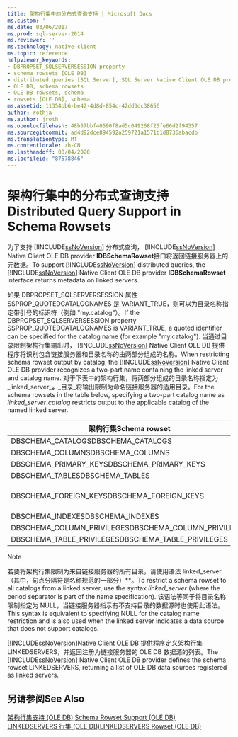 ```yaml
---
title: 架构行集中的分布式查询支持 | Microsoft Docs
ms.custom: ''
ms.date: 03/06/2017
ms.prod: sql-server-2014
ms.reviewer: ''
ms.technology: native-client
ms.topic: reference
helpviewer_keywords:
- DBPROPSET_SQLSERVERSESSION property
- schema rowsets [OLE DB]
- distributed queries [SQL Server], SQL Server Native Client OLE DB provider
- OLE DB, schema rowsets
- OLE DB rowsets, schema
- rowsets [OLE DB], schema
ms.assetid: 11354bb6-be42-4d8d-854c-42dd3dc38656
author: rothja
ms.author: jroth
ms.openlocfilehash: 48b57bbf40590f8ad5c049268f25fe66d2f94357
ms.sourcegitcommit: ad4d92dce894592a259721a1571b1d8736abacdb
ms.translationtype: MT
ms.contentlocale: zh-CN
ms.lasthandoff: 08/04/2020
ms.locfileid: "87578846"
---
```

# <a name="distributed-query-support-in-schema-rowsets"></a><span data-ttu-id="2366c-102">架构行集中的分布式查询支持</span><span class="sxs-lookup"><span data-stu-id="2366c-102">Distributed Query Support in Schema Rowsets</span></span>
  <span data-ttu-id="2366c-103">为了支持 [!INCLUDE[ssNoVersion](../../../includes/ssnoversion-md.md)] 分布式查询， [!INCLUDE[ssNoVersion](../../../includes/ssnoversion-md.md)] Native Client OLE DB provider **IDBSchemaRowset**接口将返回链接服务器上的元数据。</span><span class="sxs-lookup"><span data-stu-id="2366c-103">To support [!INCLUDE[ssNoVersion](../../../includes/ssnoversion-md.md)] distributed queries, the [!INCLUDE[ssNoVersion](../../../includes/ssnoversion-md.md)] Native Client OLE DB provider **IDBSchemaRowset** interface returns metadata on linked servers.</span></span>  
  
 <span data-ttu-id="2366c-104">如果 DBPROPSET_SQLSERVERSESSION 属性 SSPROP_QUOTEDCATALOGNAMES 是 VARIANT_TRUE，则可以为目录名称指定带引号的标识符（例如 "my.catalog"）。</span><span class="sxs-lookup"><span data-stu-id="2366c-104">If the DBPROPSET_SQLSERVERSESSION property SSPROP_QUOTEDCATALOGNAMES is VARIANT_TRUE, a quoted identifier can be specified for the catalog name (for example "my.catalog").</span></span> <span data-ttu-id="2366c-105">当通过目录限制架构行集输出时， [!INCLUDE[ssNoVersion](../../../includes/ssnoversion-md.md)] Native Client OLE DB 提供程序将识别包含链接服务器和目录名称的由两部分组成的名称。</span><span class="sxs-lookup"><span data-stu-id="2366c-105">When restricting schema rowset output by catalog, the [!INCLUDE[ssNoVersion](../../../includes/ssnoversion-md.md)] Native Client OLE DB provider recognizes a two-part name containing the linked server and catalog name.</span></span> <span data-ttu-id="2366c-106">对于下表中的架构行集，将两部分组成的目录名称指定为_linked_server_**。**_目录_将输出限制为命名链接服务器的适用目录。</span><span class="sxs-lookup"><span data-stu-id="2366c-106">For the schema rowsets in the table below, specifying a two-part catalog name as _linked_server_**.**_catalog_ restricts output to the applicable catalog of the named linked server.</span></span>  
  
|<span data-ttu-id="2366c-107">架构行集</span><span class="sxs-lookup"><span data-stu-id="2366c-107">Schema rowset</span></span>|<span data-ttu-id="2366c-108">目录限制</span><span class="sxs-lookup"><span data-stu-id="2366c-108">Catalog restriction</span></span>|  
|-------------------|-------------------------|  
|<span data-ttu-id="2366c-109">DBSCHEMA_CATALOGS</span><span class="sxs-lookup"><span data-stu-id="2366c-109">DBSCHEMA_CATALOGS</span></span>|<span data-ttu-id="2366c-110">CATALOG_NAME</span><span class="sxs-lookup"><span data-stu-id="2366c-110">CATALOG_NAME</span></span>|  
|<span data-ttu-id="2366c-111">DBSCHEMA_COLUMNS</span><span class="sxs-lookup"><span data-stu-id="2366c-111">DBSCHEMA_COLUMNS</span></span>|<span data-ttu-id="2366c-112">TABLE_CATALOG</span><span class="sxs-lookup"><span data-stu-id="2366c-112">TABLE_CATALOG</span></span>|  
|<span data-ttu-id="2366c-113">DBSCHEMA_PRIMARY_KEYS</span><span class="sxs-lookup"><span data-stu-id="2366c-113">DBSCHEMA_PRIMARY_KEYS</span></span>|<span data-ttu-id="2366c-114">TABLE_CATALOG</span><span class="sxs-lookup"><span data-stu-id="2366c-114">TABLE_CATALOG</span></span>|  
|<span data-ttu-id="2366c-115">DBSCHEMA_TABLES</span><span class="sxs-lookup"><span data-stu-id="2366c-115">DBSCHEMA_TABLES</span></span>|<span data-ttu-id="2366c-116">TABLE_CATALOG</span><span class="sxs-lookup"><span data-stu-id="2366c-116">TABLE_CATALOG</span></span>|  
|<span data-ttu-id="2366c-117">DBSCHEMA_FOREIGN_KEYS</span><span class="sxs-lookup"><span data-stu-id="2366c-117">DBSCHEMA_FOREIGN_KEYS</span></span>|<span data-ttu-id="2366c-118">PK_TABLE_CATALOG FK_TABLE_CATALOG</span><span class="sxs-lookup"><span data-stu-id="2366c-118">PK_TABLE_CATALOG FK_TABLE_CATALOG</span></span>|  
|<span data-ttu-id="2366c-119">DBSCHEMA_INDEXES</span><span class="sxs-lookup"><span data-stu-id="2366c-119">DBSCHEMA_INDEXES</span></span>|<span data-ttu-id="2366c-120">TABLE_CATALOG</span><span class="sxs-lookup"><span data-stu-id="2366c-120">TABLE_CATALOG</span></span>|  
|<span data-ttu-id="2366c-121">DBSCHEMA_COLUMN_PRIVILEGES</span><span class="sxs-lookup"><span data-stu-id="2366c-121">DBSCHEMA_COLUMN_PRIVILEGES</span></span>|<span data-ttu-id="2366c-122">TABLE_CATALOG</span><span class="sxs-lookup"><span data-stu-id="2366c-122">TABLE_CATALOG</span></span>|  
|<span data-ttu-id="2366c-123">DBSCHEMA_TABLE_PRIVILEGES</span><span class="sxs-lookup"><span data-stu-id="2366c-123">DBSCHEMA_TABLE_PRIVILEGES</span></span>|<span data-ttu-id="2366c-124">TABLE_CATALOG</span><span class="sxs-lookup"><span data-stu-id="2366c-124">TABLE_CATALOG</span></span>|  
  
> [!NOTE]  
>  <span data-ttu-id="2366c-125">若要将架构行集限制为来自链接服务器的所有目录，请使用语法 linked_server（其中，句点分隔符是名称规范的一部分）\*\*。</span><span class="sxs-lookup"><span data-stu-id="2366c-125">To restrict a schema rowset to all catalogs from a linked server, use the syntax *linked_server* (where the period separator is part of the name specification).</span></span> <span data-ttu-id="2366c-126">该语法等同于将目录名称限制指定为 NULL，当链接服务器指示有不支持目录的数据源时也使用此语法。</span><span class="sxs-lookup"><span data-stu-id="2366c-126">This syntax is equivalent to specifying NULL for the catalog name restriction and is also used when the linked server indicates a data source that does not support catalogs.</span></span>  
  
 <span data-ttu-id="2366c-127">[!INCLUDE[ssNoVersion](../../../includes/ssnoversion-md.md)]Native Client OLE DB 提供程序定义架构行集 LINKEDSERVERS，并返回注册为链接服务器的 OLE DB 数据源的列表。</span><span class="sxs-lookup"><span data-stu-id="2366c-127">The [!INCLUDE[ssNoVersion](../../../includes/ssnoversion-md.md)] Native Client OLE DB provider defines the schema rowset LINKEDSERVERS, returning a list of OLE DB data sources registered as linked servers.</span></span>  
  
## <a name="see-also"></a><span data-ttu-id="2366c-128">另请参阅</span><span class="sxs-lookup"><span data-stu-id="2366c-128">See Also</span></span>  
 <span data-ttu-id="2366c-129">[架构行集支持 &#40;OLE DB&#41;](schema-rowset-support-ole-db.md) </span><span class="sxs-lookup"><span data-stu-id="2366c-129">[Schema Rowset Support &#40;OLE DB&#41;](schema-rowset-support-ole-db.md) </span></span>  
 [<span data-ttu-id="2366c-130">LINKEDSERVERS 行集 &#40;OLE DB&#41;</span><span class="sxs-lookup"><span data-stu-id="2366c-130">LINKEDSERVERS Rowset &#40;OLE DB&#41;</span></span>](schema-rowsets-linkedservers-rowset.md)  
  
  
